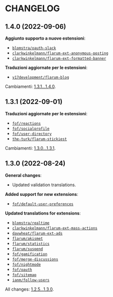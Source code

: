 CHANGELOG
=========


1.4.0 (2022-09-06)
------------------

**Aggiunto supporto a nuove estensioni**:

* [`blomstra/oauth-slack`](https://github.com/blomstra/flarum-ext-oauth-slack)
* [`clarkwinkelmann/flarum-ext-anonymous-posting`](https://github.com/clarkwinkelmann/flarum-ext-anonymous-posting)
* [`clarkwinkelmann/flarum-ext-formatted-banner`](https://github.com/clarkwinkelmann/flarum-ext-formatted-banner)


**Traduzioni aggiornate per le estensioni**:

* [`v17development/flarum-blog`](https://github.com/v17development/flarum-blog)


Cambiamenti: [1.3.1...1.4.0](https://github.com/flarum-lang/italian/compare/1.3.1...1.4.0).


1.3.1 (2022-09-01)
------------------

**Traduzioni aggiornate per le estensioni**:

* [`fof/reactions`](https://github.com/FriendsOfFlarum/reactions)
* [`fof/socialprofile`](https://github.com/FriendsOfFlarum/socialprofile)
* [`fof/user-directory`](https://github.com/FriendsOfFlarum/user-directory)
* [`the-turk/flarum-stickiest`](https://github.com/the-turk/flarum-stickiest)


Cambiamenti: [1.3.0...1.3.1](https://github.com/flarum-lang/italian/compare/1.3.0...1.3.1).


1.3.0 (2022-08-24)
------------------

**General changes**:

* Updated validation translations.


**Added support for new extensions**:

* [`fof/default-user-preferences`](https://github.com/FriendsOfFlarum/default-user-preferences)


**Updated translations for extensions**:

* [`blomstra/realtime`](https://extiverse.com/extension/blomstra/realtime)
* [`clarkwinkelmann/flarum-ext-mass-actions`](https://github.com/clarkwinkelmann/flarum-ext-mass-actions)
* [`davwheat/flarum-ext-ads`](https://github.com/davwheat/flarum-ext-ads)
* [`flarum/akismet`](https://github.com/flarum/akismet)
* [`flarum/statistics`](https://github.com/flarum/statistics)
* [`flarum/suspend`](https://github.com/flarum/suspend)
* [`fof/gamification`](https://github.com/FriendsOfFlarum/gamification)
* [`fof/merge-discussions`](https://github.com/FriendsOfFlarum/merge-discussions)
* [`fof/nightmode`](https://github.com/FriendsOfFlarum/nightmode)
* [`fof/oauth`](https://github.com/FriendsOfFlarum/oauth)
* [`fof/sitemap`](https://github.com/FriendsOfFlarum/sitemap)
* [`ianm/follow-users`](https://github.com/imorland/follow-users)


All changes: [1.2.5...1.3.0](https://github.com/flarum-lang/italian/compare/1.2.5...1.3.0).


